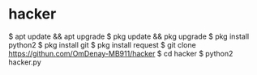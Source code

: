 # hacker
$ apt update && apt upgrade
$ pkg update && pkg upgrade
$ pkg install python2
$ pkg install git
$ pkg install request
$ git clone https://githun.com/OmDenay-MB911/hacker
$ cd hacker
$ python2 hacker.py
